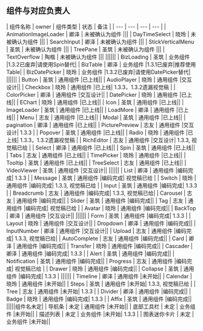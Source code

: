 ## 组件与对应负责人

|         组件名称            |    owner   |  组件类型     |   状态   |   备注  |
|            ---             |    ---    |    ---      |    ---    |
|    AnimationImageLoader    |    卿泽    | 未被确认为组件 |||
|    DayTimeSelect           |    晓玲    | 未被确认为组件 |||
|    SearchInput             |    卿泽    | 未被确认为组件 |||
|    StickVerticalMenu       |    圣筑    | 未被确认为组件 |||
|    TreePane                |    圣筑    | 未被确认为组件 |||
|    TextOverflow            |    陶楷    | 未被确认为组件 |||
||||||
|    BizLoading              |    圣筑    | 业务组件 |1.3.2已废弃|请使用Spin替代|
|    BizTable                |    卿泽    | 业务组件 |1.3.1已废弃|推荐使用Table|
|    BizDatePicker           |    晓玲    | 业务组件 |1.3.2已废弃|请使用DatePicker替代|
||||||
|    Button                  |    圣筑    | 通用组件 |已上线||
|    AudioPlayer             |    晓玲    | 通用组件 |交互设计||
|    Checkbox                |    晓玲    | 通用组件 |已上线| 1.3.3，1.3.2遗漏视觉稿 |
|    ColorPicker             |    卿泽    | 通用组件 |交互设计||
|    DatePicker              |    晓玲    | 通用组件 |已上线||
|    EChart                  |    晓玲    | 通用组件 |已上线||
|    Icon                    |    圣筑    | 通用组件 |已上线||
|    ImageLoader             |    圣筑    | 通用组件 |已上线||
|    LoadMore                |    卿泽    | 通用组件 |已上线||
|    Menu                    |    志友    | 通用组件 |已上线||
|    Modal                   |    圣筑    | 通用组件 |已上线||
|    pagination              |    卿泽    | 通用组件 |已上线||
|    PicturePreview          |    志友    | 通用组件 |交互设计| 1.3.3 |
|    Popover                 |    圣筑    | 通用组件 |已上线||
|    Radio                   |    晓玲    | 通用组件 |已上线| 1.3.3，1.3.2遗漏视觉稿 |
|    RichEditor              |    志友    | 通用组件 |交互设计| 1.3.3, 视觉稿已给 |
|    Select                  |    卿泽    | 通用组件 |已上线||
|    Spin                    |    圣筑    | 通用组件 |已上线||
|    Tabs                    |    志友    | 通用组件 |已上线||
|    TimePicker              |    晓玲    | 通用组件 |已上线||
|    Tooltip                 |    圣筑    | 通用组件 |已上线||
|    TreeSelect              |    志友    | 通用组件 |已上线||
|    VideoViewer             |    圣筑    | 通用组件 |交互设计||
||||||
|    List                    |    卿泽    | 通用组件 |编码完成| 1.3.3 |
|    Message                 |    圣筑    | 通用组件 |编码完成| 视觉稿已给 |
|    Switch                  |    晓玲    | 通用组件 |编码完成| 1.3.3, 视觉稿已给 |
|    Input                   |    圣筑    | 通用组件 |编码完成| 1.3.3 |
|    Breadcrumb              |    志友    | 通用组件 |编码完成| 1.3.3, 视觉稿已给|
|    Carousel                |    志友    | 通用组件 |编码完成||
|    Slider                  |    圣筑    | 通用组件 |编码完成||
|    Tag                     |    志友    | 通用组件 |编码完成| 视觉稿已给 |
|    Avatar                  |    晓玲    | 通用组件 |编码完成||
|    BackTop                 |    卿泽    | 通用组件 |交互设计||
||||||
|    Form                    |    圣筑    | 通用组件 |编码完成| 1.3.3 |
|    Layout                  |    晓玲    | 通用组件 |交互设计||
|    Dropdown                |    卿泽    | 通用组件 |编码完成||
|    InputNumber             |    卿泽    | 通用组件 |交互设计||
|    Upload                  |    志友    | 通用组件 |编码完成| 1.3.3, 视觉稿已给|
|    AutoComplete            |    志友    | 通用组件 |编码完成||
|    Card                    |    卿泽    | 通用组件 |编码完成||
|    Transfer                |    晓玲    | 通用组件 |编码完成||
|    Cascader                |    卿泽    | 通用组件 |编码完成| 1.3.3 |
|    Alert                   |    圣筑    | 通用组件 |编码完成||
|    Notification            |    圣筑    | 通用组件 |编码完成||
|    Progress                |    志友    | 通用组件 |编码完成| 视觉稿已给 |
|    Drawer                  |    晓玲    | 通用组件 |编码完成||
|    Collapse                |    圣筑    | 通用组件 |编码完成| 1.3.3 |
||||||
|    Timeline                |    卿泽    | 通用组件 |未开始||
|    Calendar                |    晓玲    | 通用组件 |未开始||
|    Steps                   |    圣筑    | 通用组件 |未开始| 1.3.3, 视觉稿已给 |
|    Tree                    |    志友    | 通用组件 |未开始| 1.3.3 |
|    Divider                 |    卿泽    | 通用组件 |编码完成||
|    Badge                   |    晓玲    | 通用组件 |编码完成| 1.3.3 |
|    Affix                   |    圣筑    | 通用组件 |编码完成||
|||||组件名未定|
|    导航条                   |    未定    | 通用组件 |未开始||
|    底部工具栏               |    未定    | 业务组件 |未开始||
|    描述列表                 |    未定    | 业务组件 |未开始| 1.3.3 |
|    图表迷你卡片              |    未定    | 业务组件 |未开始||


